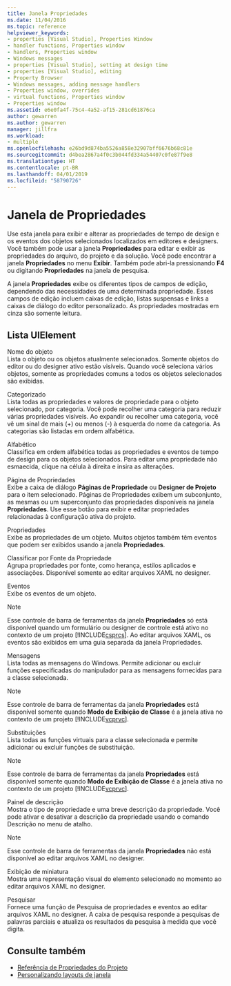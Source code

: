 ```yaml
---
title: Janela Propriedades
ms.date: 11/04/2016
ms.topic: reference
helpviewer_keywords:
- properties [Visual Studio], Properties Window
- handler functions, Properties window
- handlers, Properties window
- Windows messages
- properties [Visual Studio], setting at design time
- properties [Visual Studio], editing
- Property Browser
- Windows messages, adding message handlers
- Properties window, overrides
- virtual functions, Properties window
- Properties window
ms.assetid: e6e0fa4f-75c4-4a52-af15-281cd61876ca
author: gewarren
ms.author: gewarren
manager: jillfra
ms.workload:
- multiple
ms.openlocfilehash: e26bd9d874ba5526a858e32907bff6676b68c81e
ms.sourcegitcommit: d4bea2867a4f0c3b044fd334a54407c0fe87f9e8
ms.translationtype: HT
ms.contentlocale: pt-BR
ms.lasthandoff: 04/01/2019
ms.locfileid: "58790726"
---
```

# <a name="properties-window"></a>Janela de Propriedades

Use esta janela para exibir e alterar as propriedades de tempo de design e os eventos dos objetos selecionados localizados em editores e designers. Você também pode usar a janela **Propriedades** para editar e exibir as propriedades do arquivo, do projeto e da solução. Você pode encontrar a janela **Propriedades** no menu **Exibir**. Também pode abri-la pressionando **F4** ou digitando **Propriedades** na janela de pesquisa.

A janela **Propriedades** exibe os diferentes tipos de campos de edição, dependendo das necessidades de uma determinada propriedade. Esses campos de edição incluem caixas de edição, listas suspensas e links a caixas de diálogo do editor personalizado. As propriedades mostradas em cinza são somente leitura.

## <a name="uielement-list"></a>Lista UIElement

Nome do objeto\
Lista o objeto ou os objetos atualmente selecionados. Somente objetos do editor ou do designer ativo estão visíveis. Quando você seleciona vários objetos, somente as propriedades comuns a todos os objetos selecionados são exibidas.

Categorizado\
Lista todas as propriedades e valores de propriedade para o objeto selecionado, por categoria. Você pode recolher uma categoria para reduzir várias propriedades visíveis. Ao expandir ou recolher uma categoria, você vê um sinal de mais (+) ou menos (-) à esquerda do nome da categoria. As categorias são listadas em ordem alfabética.

Alfabético\
Classifica em ordem alfabética todas as propriedades e eventos de tempo de design para os objetos selecionados. Para editar uma propriedade não esmaecida, clique na célula à direita e insira as alterações.

Página de Propriedades\
Exibe a caixa de diálogo **Páginas de Propriedade** ou **Designer de Projeto** para o item selecionado. Páginas de Propriedades exibem um subconjunto, as mesmas ou um superconjunto das propriedades disponíveis na janela **Propriedades**. Use esse botão para exibir e editar propriedades relacionadas à configuração ativa do projeto.

Propriedades\
Exibe as propriedades de um objeto. Muitos objetos também têm eventos que podem ser exibidos usando a janela **Propriedades**.

Classificar por Fonte da Propriedade\
Agrupa propriedades por fonte, como herança, estilos aplicados e associações. Disponível somente ao editar arquivos XAML no designer.

Eventos\
Exibe os eventos de um objeto.

> [!NOTE]
> Esse controle de barra de ferramentas da janela **Propriedades** só está disponível quando um formulário ou designer de controle está ativo no contexto de um projeto [!INCLUDE[csprcs](../../data-tools/includes/csprcs_md.md)]. Ao editar arquivos XAML, os eventos são exibidos em uma guia separada da janela Propriedades.

Mensagens\
Lista todas as mensagens do Windows. Permite adicionar ou excluir funções especificadas do manipulador para as mensagens fornecidas para a classe selecionada.

> [!NOTE]
> Esse controle de barra de ferramentas da janela **Propriedades** está disponível somente quando **Modo de Exibição de Classe** é a janela ativa no contexto de um projeto [!INCLUDE[vcprvc](../../code-quality/includes/vcprvc_md.md)].

Substituições\
Lista todas as funções virtuais para a classe selecionada e permite adicionar ou excluir funções de substituição.

> [!NOTE]
> Esse controle de barra de ferramentas da janela **Propriedades** está disponível somente quando **Modo de Exibição de Classe** é a janela ativa no contexto de um projeto [!INCLUDE[vcprvc](../../code-quality/includes/vcprvc_md.md)].

Painel de descrição\
Mostra o tipo de propriedade e uma breve descrição da propriedade. Você pode ativar e desativar a descrição da propriedade usando o comando Descrição no menu de atalho.

> [!NOTE]
> Esse controle de barra de ferramentas da janela **Propriedades** não está disponível ao editar arquivos XAML no designer.

Exibição de miniatura\
Mostra uma representação visual do elemento selecionado no momento ao editar arquivos XAML no designer.

Pesquisar\
Fornece uma função de Pesquisa de propriedades e eventos ao editar arquivos XAML no designer. A caixa de pesquisa responde a pesquisas de palavras parciais e atualiza os resultados da pesquisa à medida que você digita.

## <a name="see-also"></a>Consulte também

- [Referência de Propriedades do Projeto](../../ide/reference/project-properties-reference.md)
- [Personalizando layouts de janela](../../ide/customizing-window-layouts-in-visual-studio.md)